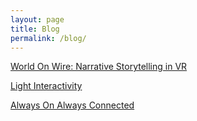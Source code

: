 ```yaml
---
layout: page
title: Blog
permalink: /blog/
---
```




[World On Wire: Narrative Storytelling in VR](http://itp.cgao.me/blog/AlwaysOnAlwaysConnected)



[Light Interactivity](http://itp.cgao.me/blog/AlwaysOnAlwaysConnected)



[Always On Always Connected](http://itp.cgao.me/blog/AlwaysOnAlwaysConnected)



